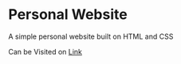 # Personal Website
A simple personal website built on HTML and CSS

Can be Visited on [Link](https://sayujya.com.np/?i=1)
